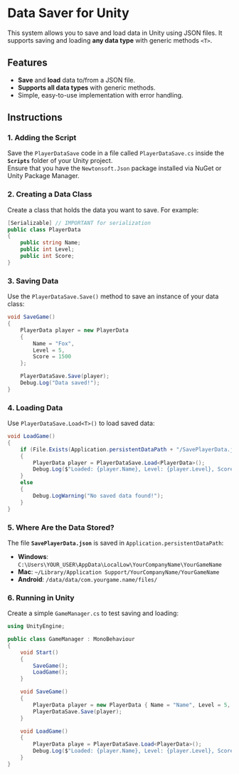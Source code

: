 # Data Saver for Unity

This system allows you to save and load data in Unity using JSON files. It supports saving and loading **any data type** with generic methods `<T>`.

## Features
- **Save** and **load** data to/from a JSON file.
- **Supports all data types** with generic methods.
- Simple, easy-to-use implementation with error handling.

## Instructions

### 1. Adding the Script
Save the `PlayerDataSave` code in a file called `PlayerDataSave.cs` inside the **`Scripts`** folder of your Unity project.  
Ensure that you have the `Newtonsoft.Json` package installed via NuGet or Unity Package Manager.

### 2. Creating a Data Class
Create a class that holds the data you want to save. For example:

```csharp
[Serializable] // IMPORTANT for serialization
public class PlayerData
{
    public string Name;
    public int Level;
    public int Score;
}
```

### 3. Saving Data
Use the `PlayerDataSave.Save()` method to save an instance of your data class:

```csharp
void SaveGame()
{
    PlayerData player = new PlayerData
    {
        Name = "Fox",
        Level = 5,
        Score = 1500
    };

    PlayerDataSave.Save(player);
    Debug.Log("Data saved!");
}
```

### 4. Loading Data
Use `PlayerDataSave.Load<T>()` to load saved data:

```csharp
void LoadGame()
{
    if (File.Exists(Application.persistentDataPath + "/SavePlayerData.json"))
    {
        PlayerData player = PlayerDataSave.Load<PlayerData>();
        Debug.Log($"Loaded: {player.Name}, Level: {player.Level}, Score: {player.Score}");
    }
    else
    {
        Debug.LogWarning("No saved data found!");
    }
}
```

### 5. Where Are the Data Stored?
The file **`SavePlayerData.json`** is saved in `Application.persistentDataPath`:

- **Windows**: `C:\Users\YOUR_USER\AppData\LocalLow\YourCompanyName\YourGameName`
- **Mac**: `~/Library/Application Support/YourCompanyName/YourGameName`
- **Android**: `/data/data/com.yourgame.name/files/`

### 6. Running in Unity
Create a simple `GameManager.cs` to test saving and loading:

```csharp
using UnityEngine;

public class GameManager : MonoBehaviour
{
    void Start()
    {
        SaveGame();
        LoadGame();
    }

    void SaveGame()
    {
        PlayerData player = new PlayerData { Name = "Name", Level = 5, Score = 2000 };
        PlayerDataSave.Save(player);
    }

    void LoadGame()
    {
        PlayerData playe = PlayerDataSave.Load<PlayerData>();
        Debug.Log($"Loaded: {player.Name}, Level: {player.Level}, Score: {player.Score}");
    }
}
```
